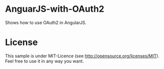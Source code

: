 # AnguarJS-with-OAuth2

Shows how to use OAuth2 in AngularJS.

# License

This sample is under MIT-Licence (see http://opensource.org/licenses/MIT). Feel free to use it in any way you want.

